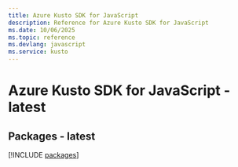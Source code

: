 ```yaml
---
title: Azure Kusto SDK for JavaScript
description: Reference for Azure Kusto SDK for JavaScript
ms.date: 10/06/2025
ms.topic: reference
ms.devlang: javascript
ms.service: kusto
---
```

# Azure Kusto SDK for JavaScript - latest
## Packages - latest
[!INCLUDE [packages](kusto-index.md)]